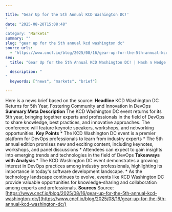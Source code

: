 ```yaml
---

title: "Gear Up for the 5th Annual KCD Washington DC!'"
date: "2025-08-20T15:08:48""
category: "Markets"
summary: ""
slug: "gear up for the 5th annual kcd washington dc"
source_urls:
  - "https://www.cncf.io/blog/2025/08/16/gear-up-for-the-5th-annual-kcd-washington-dc/"
seo:
  title: "Gear Up for the 5th Annual KCD Washington DC! | Hash n Hedge'"
  description: ""
  keywords: ["news", "markets", "brief"]

---
```

Here is a news brief based on the source:  **Headline** KCD Washington DC Returns for 5th Year, Fostering Community and Innovation in DevOps  **Summary Meta Description** The KCD Washington DC event returns for its 5th year, bringing together experts and professionals in the field of DevOps to share knowledge, best practices, and innovative approaches. The conference will feature keynote speakers, workshops, and networking opportunities.  **Key Points**  * The KCD Washington DC event is a premier platform for DevOps professionals to learn from industry experts * The 5th annual edition promises new and exciting content, including keynotes, workshops, and panel discussions * Attendees can expect to gain insights into emerging trends and technologies in the field of DevOps  **Takeaways with Analysis**  * The KCD Washington DC event demonstrates a growing interest in DevOps practices among industry professionals, highlighting its importance in today's software development landscape. * As the technology landscape continues to evolve, events like KCD Washington DC provide valuable opportunities for knowledge-sharing and collaboration among experts and professionals.  **Sources** Source: [https://www.cncf.io/blog/2025/08/16/gear-up-for-the-5th-annual-kcd-washington-dc/](https://www.cncf.io/blog/2025/08/16/gear-up-for-the-5th-annual-kcd-washington-dc/) 
